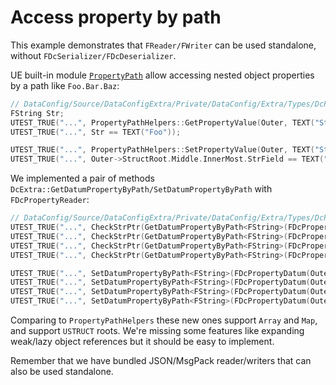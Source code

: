 # Access property by path

This example demonstrates that `FReader/FWriter` can be used standalone, without `FDcSerializer/FDcDeserializer`.

UE built-in module [`PropertyPath`][1] allow accessing nested object properties by a path like `Foo.Bar.Baz`:

```c++
// DataConfig/Source/DataConfigExtra/Private/DataConfig/Extra/Types/DcPropertyPathAccess.cpp
FString Str;
UTEST_TRUE("...", PropertyPathHelpers::GetPropertyValue(Outer, TEXT("StructRoot.Middle.InnerMost.StrField"), Str));
UTEST_TRUE("...", Str == TEXT("Foo"));

UTEST_TRUE("...", PropertyPathHelpers::SetPropertyValue(Outer, TEXT("StructRoot.Middle.InnerMost.StrField"), FString(TEXT("Bar"))));
UTEST_TRUE("...", Outer->StructRoot.Middle.InnerMost.StrField == TEXT("Bar"));
```

We implemented a pair of methods `DcExtra::GetDatumPropertyByPath/SetDatumPropertyByPath` with `FDcPropertyReader`:

```c++
// DataConfig/Source/DataConfigExtra/Private/DataConfig/Extra/Types/DcPropertyPathAccess.cpp
UTEST_TRUE("...", CheckStrPtr(GetDatumPropertyByPath<FString>(FDcPropertyDatum(Outer), "StructRoot.Middle.InnerMost.StrField"), TEXT("Foo")));
UTEST_TRUE("...", CheckStrPtr(GetDatumPropertyByPath<FString>(FDcPropertyDatum(Outer), "StructRoot.Arr.0.StrField"), TEXT("Bar0")));
UTEST_TRUE("...", CheckStrPtr(GetDatumPropertyByPath<FString>(FDcPropertyDatum(Outer), "StructRoot.Arr.1.StrField"), TEXT("Bar1")));
UTEST_TRUE("...", CheckStrPtr(GetDatumPropertyByPath<FString>(FDcPropertyDatum(Outer), "StructRoot.NameMap.FooKey.StrField"), TEXT("FooValue")));

UTEST_TRUE("...", SetDatumPropertyByPath<FString>(FDcPropertyDatum(Outer), "StructRoot.Middle.InnerMost.StrField", TEXT("AltFoo")));
UTEST_TRUE("...", SetDatumPropertyByPath<FString>(FDcPropertyDatum(Outer), "StructRoot.Arr.0.StrField", TEXT("AltBar0")));
UTEST_TRUE("...", SetDatumPropertyByPath<FString>(FDcPropertyDatum(Outer), "StructRoot.Arr.1.StrField", TEXT("AltBar1")));
UTEST_TRUE("...", SetDatumPropertyByPath<FString>(FDcPropertyDatum(Outer), "StructRoot.NameMap.FooKey.StrField", TEXT("AltFooValue")));
```

Comparing to `PropertyPathHelpers` these new ones support `Array` and `Map`, and support `USTRUCT` roots. We're missing some features like expanding weak/lazy object references but it should be easy to implement.

Remember that we have bundled JSON/MsgPack reader/writers that can also be used standalone.

[1]: https://docs.unrealengine.com/4.27/en-US/API/Runtime/PropertyPath "PropertyPath"